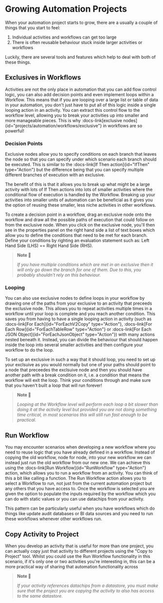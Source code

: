 # Growing Automation Projects

When your automation project starts to grow, there are a usually a couple of things that you start to feel:
1. Individual activities and workflows can get too large
2. There is often reusable behaviour stuck inside larger activities or workflows

Luckily, there are several tools and features which help to deal with both of these things.

## Exclusives in Workflows

Activities are not the only place in automation that you can add flow control logic, you can also add decision points and even implement loops within a Workflow. This means that if you are looping over a large list or table of data in your automation, you don't just have to put all of this logic inside a single looping action in an activity. You can extract this control flow to the workflow level, allowing you to break your activities up into smaller and more manageable pieces. This is why :docs-link[exclusive nodes]{id="projects/automation/workflows/exclusive"} in workflows are so powerful!

### Decision Points

Exclusive nodes allow you to specify conditions on each branch that leaves the node so that you can specify under which scenario each branch should be executed. This is similar to the :docs-link[If Then action]{id="IfThen" type="Action"} but the difference being that you can specify multiple different branches of execution with an exclusive.

The benefit of this is that it allows you to break up what might be a large activity with lots of If Then actions into lots of smaller activities where the conditional flow of execution is handled by the Workflow. Breaking up your activities into smaller units of automation can be beneficial as it gives you the option of reusing these smaller, less niche activities in other workflows.

To create a decision point in a workflow, drag an exclusive node onto the workflow and draw all the possible paths of execution that could follow on from the exclusive node. When you click on the exclusive node, you'll then see in the properties panel on the right hand side a list of text boxes which allow you to define the conditions that need to be met for each branch. Define your conditions by righting an evaluation statement such as: Left Hand Side (LHS) == Right Hand Side (RHS).

> **Note 📝**
>
> _If you have multiple conditions which are met in an exclusive then it will only go down the branch for one of them. Due to this, you probably shouldn't rely on this behaviour._

### Looping

You can also use exclusive nodes to define loops in your workflow by drawing one of the paths from your exclusive to an activity that preceeds the exclusive node. This allows you to repeat activities multiple times in a workflow until your loop is complete and you reach another condition. This saves you from having to have a single looping action in activity (such as :docs-link[For Each]{id="ForEachV2Copy" type="Action"}, :docs-link[For Each Row]{id="ForEachTableRow" type="Action"} or :docs-link[For Each JSON Object]{id="ForEachJsonObject" type="Action"}) with many actions nested beneath it. Instead, you can divide the behaviour that should happen inside the loop into several smaller activities and then configure your workflow to do the loop.

To set up an exclusive in such a way that it should loop, you need to set up your exclsuive as you would normally but one of your paths should point to a node that preceedes the exclsuive node and then you should have another path with a break condition on it, i.e. a condition that means the workflow will exit the loop. Think your conditions through and make sure that you haven't built a loop that will run forever!

> **Note 📝**
>
> _Looping at the Workflow level will perform each loop a bit slower than doing it at the activity level but provided you are not doing something time critical, in most scenarios this will still run fast enough to be practical._

## Run Workflow

You may encounter scenarios when developing a new workflow where you need to reuse logic that you have already defined in a workflow. Instead of copying the old workflow, node for node, into your new workflow we can instead just run the old workflow from our new one. We can achieve this using the :docs-link[Run Workflow]{id="RunWorkflow" type="Action"} action, which allows you to run a workflow from an activity. You can think of this a bit like calling a function. The Run Workflow action allows you to select a Workflow to run, not just from the current automation project but any others that you have access to. Once the workflow is selected you are given the option to populate the inputs required by the workflow which you can do with static values or you can use datachips from your activity.

This pattern can be particularly useful when you have workflows which do things like update audit databases or BI data sources and you need to run these workflows whenever other workflows run.


## Copy Activity to Project

When you develop an activity that is useful for more than one project, you can actually copy just that activity to different projects using the "Copy to Project" tool. Whilst you could use the Run Workflow functionality in this scenario, if it's only one or two activities you're interesting in, this can be a more practical way of sharing that automation functionality across

> **Note 📝**
>
> _If your activity references datachips from a datastore, you must make sure that the project you are copying the activity to also has access to the same datastore._
